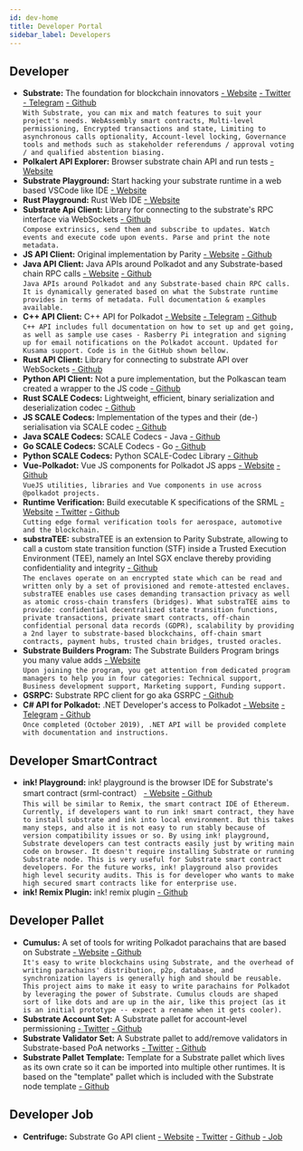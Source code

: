 ```yaml
---
id: dev-home
title: Developer Portal
sidebar_label: Developers
---
```

## Developer
- **Substrate:** The foundation for blockchain innovators [- Website](https://www.parity.io/substrate/) [- Twitter](https://twitter.com/ParityTech) [- Telegram](https://t.me/parity_technologies) [- Github](https://github.com/paritytech/substrate)  
```With Substrate, you can mix and match features to suit your project's needs. WebAssembly smart contracts, Multi-level permissioning, Encrypted transactions and state, Limiting to asynchronous calls optionality, Account-level locking, Governance tools and methods such as stakeholder referendums / approval voting / and qualified abstention biasing.```
- **Polkalert API Explorer:** Browser substrate chain API and run tests [- Website](https://apiexplorer.polkalert.com/)
- **Substrate Playground:** Start hacking your substrate runtime in a web based VSCode like IDE [- Website](https://playground.substrate.dev/)
- **Rust Playground:** Rust Web IDE [- Website](https://play.rust-lang.org/)
- **Substrate Api Client:** Library for connecting to the substrate's RPC interface via WebSockets [- Github](https://github.com/scs/substrate-api-client)  
```Compose extrinsics, send them and subscribe to updates. Watch events and execute code upon events. Parse and print the note metadata.```
- **JS API Client:** Original implementation by Parity [- Website](https://polkadot.js.org/api/) [- Github](https://github.com/polkadot-js/api)
- **Java API Client:** Java APIs around Polkadot and any Substrate-based chain RPC calls [- Website](https://polkadot-java.github.io/) [- Github](https://github.com/polkadot-java/api)  
```Java APIs around Polkadot and any Substrate-based chain RPC calls. It is dynamically generated based on what the Substrate runtime provides in terms of metadata. Full documentation & examples available.```
- **C++ API Client:** C++ API for Polkadot [- Website](https://usetech.com/blockchain.html) [- Telegram](https://t.me/USETECHBlockchain) [- Github](https://github.com/usetech-llc/polkadot_api_cpp/)  
```C++ API includes full documentation on how to set up and get going, as well as sample use cases - Rasberry Pi integration and signing up for email notifications on the Polkadot account. Updated for Kusama support. Code is in the GitHub shown bellow.```
- **Rust API Client:** Library for connecting to substrate API over WebSockets [- Github](https://github.com/scs/substrate-api-client)
- **Python API Client:** Not a pure implementation, but the Polkascan team created a wrapper to the JS code [- Github](https://github.com/polkascan/polkascan-pre-harvester)
- **Rust SCALE Codecs:** Lightweight, efficient, binary serialization and deserialization codec [- Github](https://github.com/paritytech/parity-scale-codec)
-  **JS SCALE Codecs:** Implementation of the types and their (de-) serialisation via SCALE codec [- Github](https://github.com/polkadot-js/api/tree/master/packages/types)
- **Java SCALE Codecs:** SCALE Codecs - Java [- Github](https://github.com/polkadot-java/api/tree/master/packages/src/main/java/org/polkadot/types)
- **Go SCALE Codecs:** SCALE Codecs - Go [- Github](https://github.com/Joystream/parity-codec-go)
- **Python SCALE Codecs:** Python SCALE-Codec Library [- Github](https://github.com/polkascan/py-scale-codec)
- **Vue-Polkadot:** Vue JS components for Polkadot JS apps [- Website](https://vue-polkadot.js.org/) [- Github](https://github.com/vue-polkadot)  
```VueJS utilities, libraries and Vue components in use across @polkadot projects.```
- **Runtime Verification:** Build executable K specifications of the SRML [- Website](https://runtimeverification.com/) [- Twitter](https://twitter.com/rv_inc) [- Github](https://github.com/runtimeverification/polkadot-verification)  
```Cutting edge formal verification tools for aerospace, automotive and the blockchain.```
- **substraTEE:** substraTEE is an extension to Parity Substrate, allowing to call a custom state transition function (STF) inside a Trusted Execution Environment (TEE), namely an Intel SGX enclave thereby providing confidentiality and integrity [- Github](https://github.com/scs/substraTEE)  
```The enclaves operate on an encrypted state which can be read and written only by a set of provisioned and remote-attested enclaves. substraTEE enables use cases demanding transaction privacy as well as atomic cross-chain transfers (bridges). What substraTEE aims to provide: confidential decentralized state transition functions, private transactions, private smart contracts, off-chain confidential personal data records (GDPR), scalability by providing a 2nd layer to substrate-based blockchains, off-chain smart contracts, payment hubs, trusted chain bridges, trusted oracles.```
- **Substrate Builders Program:** The Substrate Builders Program brings you many value adds [- Website](https://builders.parity.io/)  
```Upon joining the program, you get attention from dedicated program managers to help you in four categories: Technical support, Business development support, Marketing support, Funding support.```
- **GSRPC:** Substrate RPC client for go aka GSRPC [- Github](https://github.com/centrifuge/go-substrate-rpc-client/)
- **C# API for Polkadot:** .NET Developer's access to Polkadot [- Website](https://usetech.com/blockchain.html) [- Telegram](https://t.me/USETECHBlockchain) [- Github](https://github.com/usetech-llc/polkadot_api_dotnet)  
```Once completed (October 2019), .NET API will be provided complete with documentation and instructions.```

## Developer SmartContract
- **ink! Playground:** ink! playground is the browser IDE for Substrate's smart contract (srml-contract） [- Website](https://ink-playground.com/) [- Github](https://github.com/staketechnologies/ink-playground)  
```This will be similar to Remix, the smart contract IDE of Ethereum. Currently, if developers want to run ink! smart contract, they have to install substrate and ink into local environment. But this takes many steps, and also it is not easy to run stably because of version compatibility issues or so. By using ink! playground, Substrate developers can test contracts easily just by writing main code on browser. It doesn't require installing Substrate or running Substrate node. This is very useful for Substrate smart contract developers. For the future works, ink! playground also provides high level security audits. This is for developer who wants to make high secured smart contracts like for enterprise use.```
- **ink! Remix Plugin:** ink! remix plugin [- Github](https://github.com/blockchain-it-hr/ink-remix-plugin)

## Developer Pallet
- **Cumulus:** A set of tools for writing Polkadot parachains that are based on Substrate [- Website](https://wiki.polkadot.network/docs/en/build-cumulus) [- Github](https://github.com/paritytech/cumulus)  
```It's easy to write blockchains using Substrate, and the overhead of writing parachains' distribution, p2p, database, and synchronization layers is generally high and should be reusable. This project aims to make it easy to write parachains for Polkadot by leveraging the power of Substrate. Cumulus clouds are shaped sort of like dots and are up in the air, like this project (as it is an initial prototype -- expect a rename when it gets cooler).```
- **Substrate Account Set:** A Substrate pallet for account-level permissioning [- Twitter](https://twitter.com/gautamdhameja) [- Github](https://github.com/gautamdhameja/substrate-account-set/)
- **Substrate Validator Set:** A Substrate pallet to add/remove validators in Substrate-based PoA networks [- Twitter](https://twitter.com/gautamdhameja) [- Github](https://github.com/gautamdhameja/substrate-validator-set/)
- **Substrate Pallet Template:** Template for a Substrate pallet which lives as its own crate so it can be imported into multiple other runtimes. It is based on the "template" pallet which is included with the Substrate node template [- Github](https://github.com/substrate-developer-hub/substrate-pallet-template)

## Developer Job
- **Centrifuge:** Substrate Go API client [- Website](https://centrifuge.io/) [- Twitter](https://twitter.com/centrifuge) [- Github](https://github.com/centrifuge/) [- Job](https://centrifuge.breezy.hr/)
